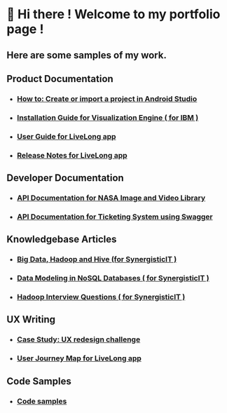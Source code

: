 
# :wave: Hi there ! Welcome to my portfolio page !


##  Here are some samples of my work. 



## Product Documentation

* ### [How to: Create or import a project in Android Studio](https://github.com/dees101/docs/blob/main/Create%20or%20import%20a%20project%20in%20Android%20Studio%20(1).pdf)

* ### [Installation Guide for Visualization Engine ( for IBM )](https://github.com/dees101/docs/blob/main/IBM-ITCAM-was-Agent%20Installation%20Guide.pdf)
       
* ### [User Guide for LiveLong app ](https://github.com/dees101/docs/blob/main/livelongapp_user_guide-registered.pdf)
              
* ### [Release Notes for LiveLong app ](https://github.com/dees101/docs/blob/main/ReleaseNotes_3.2.1.pdf)
       

## Developer Documentation

* ### [API Documentation for NASA Image and Video Library](https://ds-gitbook.gitbook.io/nasa-image-and-video-apis/)
      
* ### [API Documentation for Ticketing System using Swagger](https://github.com/dees101/docs/blob/main/ticketing.pdf)      


## Knowledgebase Articles

* ### [Big Data, Hadoop and Hive (for SynergisticIT )](https://github.com/dees101/docs/blob/main/Big%20Data%2CHadoop%20%26%20Hive.pdf)
      
* ### [Data Modeling in NoSQL Databases ( for SynergisticIT )](https://github.com/dees101/docs/blob/main/Data%20Modeling%20in%20NoSQL%20Databases.pdf)
      
* ### [Hadoop Interview Questions ( for SynergisticIT )](https://github.com/dees101/docs/blob/main/Hadoop%20Interview%20Q%26A.pdf)
      

## UX Writing

* ### [Case Study: UX redesign challenge](https://github.com/dees101/docs/blob/main/UX%20Redesign%20SplitCheck.pdf)
      
* ### [User Journey Map for LiveLong app](https://github.com/dees101/docs/blob/main/UserJourneyMap.pdf)
      

## Code Samples

 * ### [Code samples](https://github.com/dees101/)  
       






     



